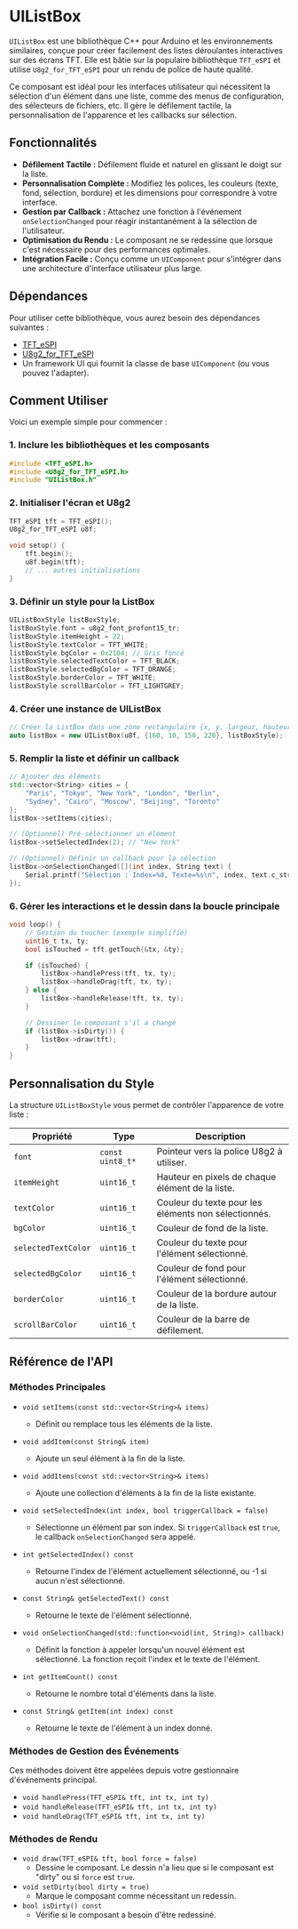# UIListBox

`UIListBox` est une bibliothèque C++ pour Arduino et les environnements similaires, conçue pour créer facilement des listes déroulantes interactives sur des écrans TFT. Elle est bâtie sur la populaire bibliothèque `TFT_eSPI` et utilise `U8g2_for_TFT_eSPI` pour un rendu de police de haute qualité.

Ce composant est idéal pour les interfaces utilisateur qui nécessitent la sélection d'un élément dans une liste, comme des menus de configuration, des sélecteurs de fichiers, etc. Il gère le défilement tactile, la personnalisation de l'apparence et les callbacks sur sélection.

## Fonctionnalités

*   **Défilement Tactile :** Défilement fluide et naturel en glissant le doigt sur la liste.
*   **Personnalisation Complète :** Modifiez les polices, les couleurs (texte, fond, sélection, bordure) et les dimensions pour correspondre à votre interface.
*   **Gestion par Callback :** Attachez une fonction à l'événement `onSelectionChanged` pour réagir instantanément à la sélection de l'utilisateur.
*   **Optimisation du Rendu :** Le composant ne se redessine que lorsque c'est nécessaire pour des performances optimales.
*   **Intégration Facile :** Conçu comme un `UIComponent` pour s'intégrer dans une architecture d'interface utilisateur plus large.

## Dépendances

Pour utiliser cette bibliothèque, vous aurez besoin des dépendances suivantes :

*   [TFT_eSPI](https://github.com/Bodmer/TFT_eSPI)
*   [U8g2_for_TFT_eSPI](https://github.com/Bodmer/U8g2_for_TFT_eSPI)
*   Un framework UI qui fournit la classe de base `UIComponent` (ou vous pouvez l'adapter).

## Comment Utiliser

Voici un exemple simple pour commencer :

### 1. Inclure les bibliothèques et les composants

```cpp
#include <TFT_eSPI.h>
#include <U8g2_for_TFT_eSPI.h>
#include "UIListBox.h"
```

### 2. Initialiser l'écran et U8g2

```cpp
TFT_eSPI tft = TFT_eSPI();
U8g2_for_TFT_eSPI u8f;

void setup() {
    tft.begin();
    u8f.begin(tft);
    // ... autres initialisations
}
```

### 3. Définir un style pour la ListBox

```cpp
UIListBoxStyle listBoxStyle;
listBoxStyle.font = u8g2_font_profont15_tr;
listBoxStyle.itemHeight = 22;
listBoxStyle.textColor = TFT_WHITE;
listBoxStyle.bgColor = 0x2104; // Gris foncé
listBoxStyle.selectedTextColor = TFT_BLACK;
listBoxStyle.selectedBgColor = TFT_ORANGE;
listBoxStyle.borderColor = TFT_WHITE;
listBoxStyle.scrollBarColor = TFT_LIGHTGREY;
```

### 4. Créer une instance de UIListBox

```cpp
// Créer la ListBox dans une zone rectangulaire {x, y, largeur, hauteur}
auto listBox = new UIListBox(u8f, {160, 10, 150, 220}, listBoxStyle);
```

### 5. Remplir la liste et définir un callback

```cpp
// Ajouter des éléments
std::vector<String> cities = {
    "Paris", "Tokyo", "New York", "London", "Berlin",
    "Sydney", "Cairo", "Moscow", "Beijing", "Toronto"
};
listBox->setItems(cities);

// (Optionnel) Pré-sélectionner un élément
listBox->setSelectedIndex(2); // "New York"

// (Optionnel) Définir un callback pour la sélection
listBox->onSelectionChanged([](int index, String text) {
    Serial.printf("Sélection : Index=%d, Texte=%s\n", index, text.c_str());
});
```

### 6. Gérer les interactions et le dessin dans la boucle principale

```cpp
void loop() {
    // Gestion du toucher (exemple simplifié)
    uint16_t tx, ty;
    bool isTouched = tft.getTouch(&tx, &ty);

    if (isTouched) {
        listBox->handlePress(tft, tx, ty);
        listBox->handleDrag(tft, tx, ty);
    } else {
        listBox->handleRelease(tft, tx, ty);
    }

    // Dessiner le composant s'il a changé
    if (listBox->isDirty()) {
        listBox->draw(tft);
    }
}
```

## Personnalisation du Style

La structure `UIListBoxStyle` vous permet de contrôler l'apparence de votre liste :

| Propriété           | Type                | Description                                               |
| ------------------- | ------------------- | --------------------------------------------------------- |
| `font`              | `const uint8_t*`    | Pointeur vers la police U8g2 à utiliser.                  |
| `itemHeight`        | `uint16_t`          | Hauteur en pixels de chaque élément de la liste.          |
| `textColor`         | `uint16_t`          | Couleur du texte pour les éléments non sélectionnés.      |
| `bgColor`           | `uint16_t`          | Couleur de fond de la liste.                              |
| `selectedTextColor` | `uint16_t`          | Couleur du texte pour l'élément sélectionné.              |
| `selectedBgColor`   | `uint16_t`          | Couleur de fond pour l'élément sélectionné.               |
| `borderColor`       | `uint16_t`          | Couleur de la bordure autour de la liste.                 |
| `scrollBarColor`    | `uint16_t`          | Couleur de la barre de défilement.                        |

## Référence de l'API

### Méthodes Principales

*   `void setItems(const std::vector<String>& items)`
    *   Définit ou remplace tous les éléments de la liste.

*   `void addItem(const String& item)`
    *   Ajoute un seul élément à la fin de la liste.

*   `void addItems(const std::vector<String>& items)`
    *   Ajoute une collection d'éléments à la fin de la liste existante.

*   `void setSelectedIndex(int index, bool triggerCallback = false)`
    *   Sélectionne un élément par son index. Si `triggerCallback` est `true`, le callback `onSelectionChanged` sera appelé.

*   `int getSelectedIndex() const`
    *   Retourne l'index de l'élément actuellement sélectionné, ou -1 si aucun n'est sélectionné.

*   `const String& getSelectedText() const`
    *   Retourne le texte de l'élément sélectionné.

*   `void onSelectionChanged(std::function<void(int, String)> callback)`
    *   Définit la fonction à appeler lorsqu'un nouvel élément est sélectionné. La fonction reçoit l'index et le texte de l'élément.

*   `int getItemCount() const`
    *   Retourne le nombre total d'éléments dans la liste.

*   `const String& getItem(int index) const`
    *   Retourne le texte de l'élément à un index donné.

### Méthodes de Gestion des Événements

Ces méthodes doivent être appelées depuis votre gestionnaire d'événements principal.

*   `void handlePress(TFT_eSPI& tft, int tx, int ty)`
*   `void handleRelease(TFT_eSPI& tft, int tx, int ty)`
*   `void handleDrag(TFT_eSPI& tft, int tx, int ty)`

### Méthodes de Rendu

*   `void draw(TFT_eSPI& tft, bool force = false)`
    *   Dessine le composant. Le dessin n'a lieu que si le composant est "dirty" ou si `force` est `true`.
*   `void setDirty(bool dirty = true)`
    *   Marque le composant comme nécessitant un redessin.
*   `bool isDirty() const`
    *   Vérifie si le composant a besoin d'être redessiné.
